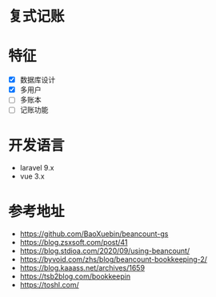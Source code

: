 # 复式记账

# 特征

- [X] 数据库设计
- [X] 多用户
- [ ] 多账本
- [ ] 记账功能

# 开发语言

- laravel 9.x
- vue 3.x

# 参考地址

- https://github.com/BaoXuebin/beancount-gs
- https://blog.zsxsoft.com/post/41
- https://blog.stdioa.com/2020/09/using-beancount/
- https://byvoid.com/zhs/blog/beancount-bookkeeping-2/
- https://blog.kaaass.net/archives/1659
- https://tsb2blog.com/bookkeepin
- https://toshl.com/